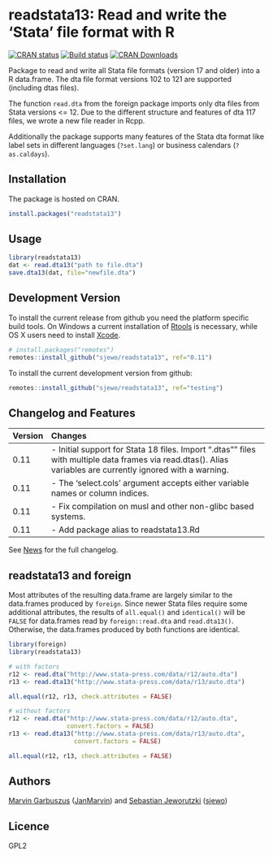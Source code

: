 readstata13: Read and write the ‘Stata’ file format with R
================

<!-- badges: start -->

[![CRAN
status](https://www.r-pkg.org/badges/version/readstata13)](https://cran.r-project.org/package=readstata13)
[![Build
status](https://github.com/sjewo/readstata13/workflows/R-CMD-check/badge.svg)](https://github.com/sjewo/readstata13/actions?workflow=R-CMD-check)
[![CRAN
Downloads](https://cranlogs.r-pkg.org/badges/readstata13)](https://cran.r-project.org/package=readstata13)
<!-- badges: end -->

Package to read and write all Stata file formats (version 17 and older)
into a R data.frame. The dta file format versions 102 to 121 are
supported (including dtas files).

The function `read.dta` from the foreign package imports only dta files
from Stata versions \<= 12. Due to the different structure and features
of dta 117 files, we wrote a new file reader in Rcpp.

Additionally the package supports many features of the Stata dta format
like label sets in different languages (`?set.lang`) or business
calendars (`?as.caldays`).

## Installation

The package is hosted on CRAN.

``` r
install.packages("readstata13")
```

## Usage

``` r
library(readstata13)
dat <- read.dta13("path to file.dta")
save.dta13(dat, file="newfile.dta")
```

## Development Version

To install the current release from github you need the platform
specific build tools. On Windows a current installation of
[Rtools](https://cran.r-project.org/bin/windows/Rtools/) is necessary,
while OS X users need to install
[Xcode](https://apps.apple.com/us/app/xcode/id497799835).

``` r
# install.packages("remotes")
remotes::install_github("sjewo/readstata13", ref="0.11")
```

To install the current development version from github:

``` r
remotes::install_github("sjewo/readstata13", ref="testing")
```

## Changelog and Features

| Version | Changes |
|:---|:---|
| 0.11 | \- Initial support for Stata 18 files. Import “.dtas”” files with multiple data frames via read.dtas(). Alias variables are currently ignored with a warning. |
| 0.11 | \- The ‘select.cols’ argument accepts either variable names or column indices. |
| 0.11 | \- Fix compilation on musl and other non-glibc based systems. |
| 0.11 | \- Add package alias to readstata13.Rd |

See [News](NEWS) for the full changelog.

## readstata13 and foreign

Most attributes of the resulting data.frame are largely similar to the
data.frames produced by `foreign`. Since newer Stata files require some
additional attributes, the results of `all.equal()` and `identical()`
will be `FALSE` for data.frames read by `foreign::read.dta` and
`read.dta13()`. Otherwise, the data.frames produced by both functions
are identical.

``` r
library(foreign)
library(readstata13)

# with factors
r12 <- read.dta("http://www.stata-press.com/data/r12/auto.dta")
r13 <- read.dta13("http://www.stata-press.com/data/r13/auto.dta")

all.equal(r12, r13, check.attributes = FALSE)

# without factors
r12 <- read.dta("http://www.stata-press.com/data/r12/auto.dta", 
                convert.factors = FALSE)
r13 <- read.dta13("http://www.stata-press.com/data/r13/auto.dta", 
                  convert.factors = FALSE)

all.equal(r12, r13, check.attributes = FALSE)
```

## Authors

[Marvin Garbuszus](mailto:jan.garbuszus@ruhr-uni-bochum.de)
([JanMarvin](https://github.com/JanMarvin)) and [Sebastian
Jeworutzki](mailto:Sebastian.Jeworutzki@ruhr-uni-bochum.de)
([sjewo](https://github.com/sjewo))

## Licence

GPL2
